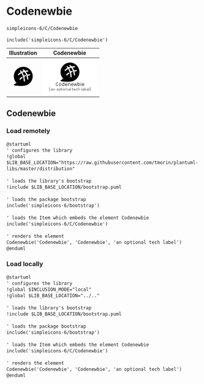 # Codenewbie


```text
simpleicons-6/C/Codenewbie
```

```text
include('simpleicons-6/C/Codenewbie')
```



| Illustration | Codenewbie |
| :---: | :---: |
| ![illustration for Illustration](../../simpleicons-6/C/Codenewbie.png) | ![illustration for Codenewbie](../../simpleicons-6/C/Codenewbie.Local.png) |




## Codenewbie

### Load remotely
```plantuml
@startuml
' configures the library
!global $LIB_BASE_LOCATION="https://raw.githubusercontent.com/tmorin/plantuml-libs/master/distribution"

' loads the library's bootstrap
!include $LIB_BASE_LOCATION/bootstrap.puml

' loads the package bootstrap
include('simpleicons-6/bootstrap')

' loads the Item which embeds the element Codenewbie
include('simpleicons-6/C/Codenewbie')

' renders the element
Codenewbie('Codenewbie', 'Codenewbie', 'an optional tech label')
@enduml
```

### Load locally
```plantuml
@startuml
' configures the library
!global $INCLUSION_MODE="local"
!global $LIB_BASE_LOCATION="../.."

' loads the library's bootstrap
!include $LIB_BASE_LOCATION/bootstrap.puml

' loads the package bootstrap
include('simpleicons-6/bootstrap')

' loads the Item which embeds the element Codenewbie
include('simpleicons-6/C/Codenewbie')

' renders the element
Codenewbie('Codenewbie', 'Codenewbie', 'an optional tech label')
@enduml
```

